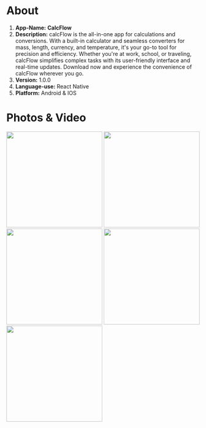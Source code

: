 # About
1. **App-Name:** **CalcFlow**
2. **Description:** calcFlow is the all-in-one app for calculations and conversions. With a built-in calculator and seamless converters for mass, length, currency, and temperature,
             it's your go-to tool for precision and efficiency. Whether you're at work, school, or traveling, calcFlow simplifies complex tasks with its user-friendly interface 
             and real-time updates. Download now and experience the convenience of calcFlow wherever you go.
3. **Version:** 1.0.0
4. **Language-use:** React Native
5. **Platform:** Android & IOS

# Photos & Video
<img src="https://github.com/user-attachments/assets/edd68235-2c9c-4d33-955f-84b5f5da9734" width="250">

<img src="https://github.com/user-attachments/assets/24ce93d9-836a-4aae-ac63-0fd1ea83b5ed" width="250">

<img src="https://github.com/user-attachments/assets/2d70352b-3f01-424c-a4ff-04e2a0649989" width="250">

<img src="https://github.com/user-attachments/assets/52dea606-76f7-404c-ae49-842d8b702295" width="250">

<img src="https://github.com/user-attachments/assets/ed904e9f-8267-44e4-bee8-cc1b8b23b112" width="250">

